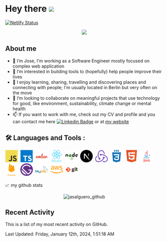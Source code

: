 # Hey there <img src="https://media.giphy.com/media/hvRJCLFzcasrR4ia7z/giphy.gif" width="30px"/> 
[![Netlify Status](https://api.netlify.com/api/v1/badges/c2790133-6e42-48fa-87e5-b1e61c87b7be/deploy-status)](https://app.netlify.com/sites/jasalguero/deploys)

<div id="header" align="center">
  <img src="https://media.giphy.com/media/M9gbBd9nbDrOTu1Mqx/giphy.gif" width="100"/>
</div>

## About me

- 👋 I’m Jose, I'm working as a Software Engineer mostly focused on complex web application
- 👀 I’m interested in building tools to (hopefully) help people improve their lives
- 🌱 I enjoy learning, sharing, travelling and discovering places and connecting with people; I'm usually located in Berlin but very often on the move
- 💞️ I’m looking to collaborate on meaningful projects that use technology for good, like environment, sustainability, climate change or mental health
- 📫 If you want to work with me, check out my CV and profile and you can contact me here [![Linkedin Badge](https://img.shields.io/badge/-jasalguero-blue?style=flat&logo=Linkedin&logoColor=white)](https://www.linkedin.com/in/jasalguero/) or at [my website](www.jasalguero.com)


## :hammer_and_wrench: Languages and Tools :
<div>
  <img src="https://github.com/devicons/devicon/blob/master/icons/javascript/javascript-original.svg" title="JavaScript" alt="JavaScript" width="40" height="40"/>&nbsp;
  <img src="https://github.com/devicons/devicon/blob/master/icons/typescript/typescript-original.svg" title="Typescript" alt="Typescript" width="40" height="40"/>&nbsp;
  <img src="https://github.com/devicons/devicon/blob/master/icons/ember/ember-original-wordmark.svg" title="Ember" alt="Ember" width="40" height="40"/>&nbsp;
  <img src="https://github.com/devicons/devicon/blob/master/icons/react/react-original-wordmark.svg" title="React" alt="React" width="40" height="40"/>&nbsp;
  <img src="https://github.com/devicons/devicon/blob/master/icons/nodejs/nodejs-original-wordmark.svg" title="NodeJS" alt="NodeJS" width="40" height="40"/>&nbsp;
  <img src="https://github.com/devicons/devicon/blob/master/icons/nextjs/nextjs-original.svg" title="Material UI" alt="NextJS" width="40" height="40"/>&nbsp;
  <img src="https://github.com/devicons/devicon/blob/master/icons/redux/redux-original.svg" title="Redux" alt="Redux " width="40" height="40"/>&nbsp;
  <img src="https://github.com/devicons/devicon/blob/master/icons/css3/css3-plain-wordmark.svg"  title="CSS3" alt="CSS" width="40" height="40"/>&nbsp;
  <img src="https://github.com/devicons/devicon/blob/master/icons/html5/html5-original.svg" title="HTML5" alt="HTML" width="40" height="40"/>&nbsp;
  <img src="https://github.com/devicons/devicon/blob/master/icons/java/java-original-wordmark.svg" title="Java" alt="Java" width="40" height="40"/>&nbsp;
  <img src="https://github.com/devicons/devicon/blob/master/icons/firebase/firebase-plain-wordmark.svg" title="Firebase" alt="Firebase" width="40" height="40"/>&nbsp;
  <img src="https://github.com/devicons/devicon/blob/master/icons/gatsby/gatsby-original.svg" title="Gatsby"  alt="Gatsby" width="40" height="40"/>&nbsp;
  <img src="https://github.com/devicons/devicon/blob/master/icons/mysql/mysql-original-wordmark.svg" title="MySQL"  alt="MySQL" width="40" height="40"/>&nbsp;
  <img src="https://github.com/devicons/devicon/blob/master/icons/amazonwebservices/amazonwebservices-plain-wordmark.svg" title="AWS" alt="AWS" width="40" height="40"/>&nbsp;
  <img src="https://github.com/devicons/devicon/blob/master/icons/git/git-original-wordmark.svg" title="Git" **alt="Git" width="40" height="40"/>
</div>

<br/>
📈 my github stats
<p align="center"> <img src="https://github-readme-stats.vercel.app/api?username=jasalguero&show_icons=true&theme=gotham" alt="jasalguero_github" />
  
<br/>  

## Recent Activity
This is a list of my most recent activity on GitHub.

<!--RECENT_ACTIVITY:start-->
<!--RECENT_ACTIVITY:end-->

<!--RECENT_ACTIVITY:last_update-->
Last Updated: Friday, January 12th, 2024, 1:51:18 AM
<!--RECENT_ACTIVITY:last_update_end-->
